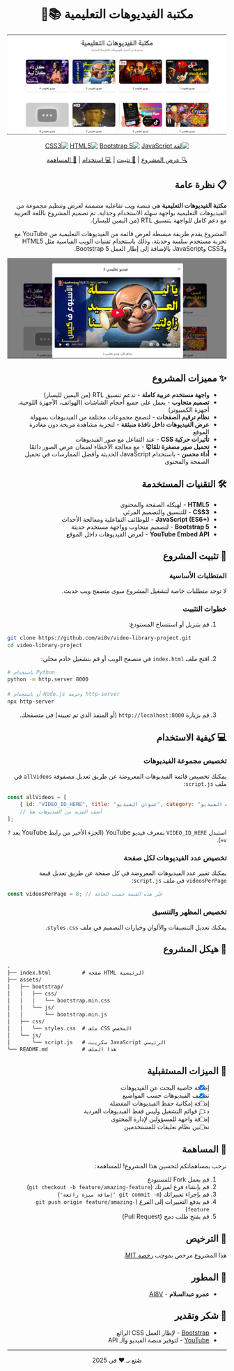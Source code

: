 <div dir="rtl" align="center">

# مكتبة الفيديوهات التعليمية 📚🎥

![لقطة شاشة للمشروع](https://github.com/AI8V/video-library-project/blob/main/video-library-project.png)

[![لغة JavaScript](https://img.shields.io/badge/-JavaScript-F7DF1E?style=flat-square&logo=javascript&logoColor=black)](https://developer.mozilla.org/en-US/docs/Web/JavaScript)
[![Bootstrap 5](https://img.shields.io/badge/-Bootstrap%205-7952B3?style=flat-square&logo=bootstrap&logoColor=white)](https://getbootstrap.com/)
[![HTML5](https://img.shields.io/badge/-HTML5-E34F26?style=flat-square&logo=html5&logoColor=white)](https://developer.mozilla.org/en-US/docs/Web/HTML)
[![CSS3](https://img.shields.io/badge/-CSS3-1572B6?style=flat-square&logo=css3&logoColor=white)](https://developer.mozilla.org/en-US/docs/Web/CSS)

[🔍 عرض المشروع](https://ai8v.github.io/video-library-project/) | [🚀 تثبيت](https://ai8v.github.io/video-library-project/) | [💻 استخدام](https://ai8v.github.io/video-library-project/) | [🔗 المساهمة](https://ai8v.github.io/video-library-project/)

</div>

<div dir="rtl">

## 📋 نظرة عامة

**مكتبة الفيديوهات التعليمية** هي منصة ويب تفاعلية مصممة لعرض وتنظيم مجموعة من الفيديوهات التعليمية بواجهة سهلة الاستخدام وجذابة. تم تصميم المشروع باللغة العربية مع دعم كامل للواجهة بتنسيق RTL (من اليمين لليسار).

المشروع يقدم طريقة مبسطة لعرض قائمة من الفيديوهات التعليمية من YouTube مع تجربة مستخدم سلسة وحديثة، وذلك باستخدام تقنيات الويب القياسية مثل HTML5 وCSS3 وJavaScript بالإضافة إلى إطار العمل Bootstrap 5.

![صورة توضيحية للمشروع](https://github.com/AI8V/video-library-project/blob/main/ai8v-video-library-project.png)

## ✨ مميزات المشروع

- **واجهة مستخدم عربية كاملة** - تدعم تنسيق RTL (من اليمين لليسار)
- **تصميم متجاوب** - يعمل على جميع أحجام الشاشات (الهواتف، الأجهزة اللوحية، أجهزة الكمبيوتر)
- **نظام ترقيم الصفحات** - لتصفح مجموعات مختلفة من الفيديوهات بسهولة
- **عرض الفيديوهات داخل نافذة منبثقة** - لتجربة مشاهدة مريحة دون مغادرة الموقع
- **تأثيرات حركية CSS** - عند التفاعل مع صور الفيديوهات
- **تحميل صور مصغرة تلقائيًا** - مع معالجة الأخطاء لضمان عرض الصور دائمًا
- **أداء محسن** - باستخدام JavaScript الحديثة وأفضل الممارسات في تحميل الصفحة والمحتوى

## 🛠️ التقنيات المستخدمة

- **HTML5** - لهيكلة الصفحة والمحتوى
- **CSS3** - للتنسيق والتصميم المرئي
- **JavaScript (ES6+)** - للوظائف التفاعلية ومعالجة الأحداث
- **Bootstrap 5** - لتصميم متجاوب وواجهة مستخدم حديثة
- **YouTube Embed API** - لعرض الفيديوهات داخل الموقع

## 🚀 تثبيت المشروع

### المتطلبات الأساسية

لا توجد متطلبات خاصة لتشغيل المشروع سوى متصفح ويب حديث.

### خطوات التثبيت

1. قم بتنزيل أو استنساخ المستودع:

</div>

```bash
git clone https://github.com/ai8v/video-library-project.git
cd video-library-project
```

<div dir="rtl">

2. افتح ملف `index.html` في متصفح الويب أو قم بتشغيل خادم محلي:

</div>

```bash
# باستخدام Python
python -m http.server 8000

# أو باستخدام Node.js وحزمة http-server
npx http-server
```

<div dir="rtl">

3. قم بزيارة `http://localhost:8000` (أو المنفذ الذي تم تعيينه) في متصفحك.

## 💻 كيفية الاستخدام

### تخصيص مجموعة الفيديوهات

يمكنك تخصيص قائمة الفيديوهات المعروضة عن طريق تعديل مصفوفة `allVideos` في ملف `script.js`:

</div>

```javascript
const allVideos = [
    { id: "VIDEO_ID_HERE", title: "عنوان الفيديو", category: "تصنيف الفيديو" },
    // أضف المزيد من الفيديوهات هنا
];
```

<div dir="rtl">

استبدل `VIDEO_ID_HERE` بمعرف فيديو YouTube (الجزء الأخير من رابط YouTube بعد `?v=`).

### تخصيص عدد الفيديوهات لكل صفحة

يمكنك تغيير عدد الفيديوهات المعروضة في كل صفحة عن طريق تعديل قيمة `videosPerPage` في ملف `script.js`:

</div>

```javascript
const videosPerPage = 8; // غيّر هذه القيمة حسب الحاجة
```

<div dir="rtl">

### تخصيص المظهر والتنسيق

يمكنك تعديل التنسيقات والألوان وخيارات التصميم في ملف `styles.css`.

## 📁 هيكل المشروع

</div>

```
.
├── index.html          # صفحة HTML الرئيسية
├── assets/
│   ├── bootstrap/
│   │   ├── css/
│   │   │   └── bootstrap.min.css
│   │   └── js/
│   │       └── bootstrap.min.js
│   ├── css/
│   │   └── styles.css  # ملف CSS المخصص
│   └── js/
│       └── script.js   # سكريبت JavaScript الرئيسي
└── README.md           # هذا الملف
```

<div dir="rtl">

## 🌟 الميزات المستقبلية

- [x] إضافة خاصية البحث عن الفيديوهات
- [x] تصنيف الفيديوهات حسب المواضيع
- [ ] إضافة إمكانية حفظ الفيديوهات المفضلة
- [ ] دعم قوائم التشغيل وليس فقط الفيديوهات الفردية
- [ ] إضافة واجهة للمسؤولين لإدارة المحتوى
- [ ] تضمين نظام تعليقات للمستخدمين

## 🔗 المساهمة

نرحب بمساهماتكم لتحسين هذا المشروع! للمساهمة:

1. قم بعمل Fork للمستودع
2. قم بإنشاء فرع لميزتك (`git checkout -b feature/amazing-feature`)
3. قم بإجراء تغييراتك (`git commit -m 'إضافة ميزة رائعة'`)
4. قم بدفع التغييرات إلى الفرع (`git push origin feature/amazing-feature`)
5. قم بفتح طلب دمج (Pull Request)

## 📄 الترخيص

هذا المشروع مرخص بموجب [رخصة MIT](https://opensource.org/licenses/MIT).

## 👤 المطور

- **عمرو عبدالسلام** - [AI8V](https://github.com/ai8v)

## 🙏 شكر وتقدير

- [Bootstrap](https://getbootstrap.com/) - لإطار العمل CSS الرائع
- [YouTube](https://www.youtube.com/) - لتوفير منصة الفيديو والـ API

---

<p align="center">
  صُنع بـ ❤️ في 2025
</p>

</div>
